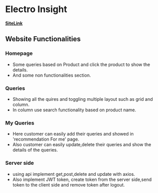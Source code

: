 # Electro Insight

[__SiteLink__](https://electro-insight.web.app/)

## Website Functionalities

### Homepage
* Some queries based on Product and click the product to show the details.
* And some non functionalities section.
### Queries
* Showing all the quires and toggling multiple layout such as grid and column.
* In column use search functionality based on product name. 
### My Queries
* Here customer can easily add their queries and showed in 'recommendation For me' page.
* Also customer can easily update,delete their queries and show the details of the queries.

### Server side
* using api implement get,post,delete and update with axios.
* Also implement JWT token, create token from the server side,send token to the client side and remove token after logout.
